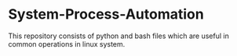 # System-Process-Automation
This repository consists of python and bash files which are useful in common operations in linux system.
